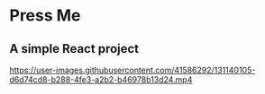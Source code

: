 # Press Me
## A simple React project

https://user-images.githubusercontent.com/41586292/131140105-d6d74cd8-b288-4fe3-a2b2-b46978b13d24.mp4
